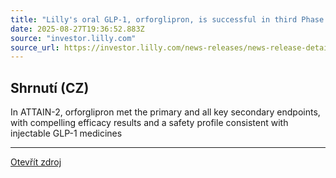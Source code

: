 ```yaml
---
title: "Lilly's oral GLP-1, orforglipron, is successful in third Phase 3 trial, triggering global regulatory submissions this year for the treatment of obesity"
date: 2025-08-27T19:36:52.883Z
source: "investor.lilly.com"
source_url: https://investor.lilly.com/news-releases/news-release-details/lillys-oral-glp-1-orforglipron-successful-third-phase-3-trial
---
```


## Shrnutí (CZ)
In ATTAIN-2, orforglipron met the primary and all key secondary endpoints, with compelling efficacy results and a safety profile consistent with injectable GLP-1 medicines

---

[Otevřít zdroj](https://investor.lilly.com/news-releases/news-release-details/lillys-oral-glp-1-orforglipron-successful-third-phase-3-trial)

